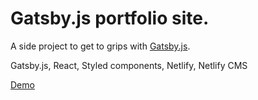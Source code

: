 # Gatsby.js portfolio site.

A side project to get to grips with [Gatsby.js](https://www.gatsbyjs.org).

Gatsby.js,
React,
Styled components,
Netlify,
Netlify CMS

[Demo](https://jp-gatsby-blog.netlify.com/)
